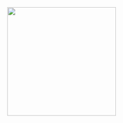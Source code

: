 <img src="https://github.com/MontherC/job-app-expo/assets/59069903/3d45decc-7c2b-4967-8487-9485ff4c0d26" width="250"/>
